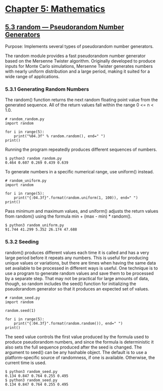 # [Chapter 5: Mathematics](https://pymotw.com/3/numeric.html)

## [5.3 random — Pseudorandom Number Generators](https://pymotw.com/3/random/index.html)

Purpose:	Implements several types of pseudorandom number generators.

The random module provides a fast pseudorandom number generator based on the Mersenne Twister algorithm. Originally developed to produce inputs for Monte Carlo simulations, Mersenne Twister generates numbers with nearly uniform distribution and a large period, making it suited for a wide range of applications.

### 5.3.1 Generating Random Numbers

The random() function returns the next random floating point value from the generated sequence. All of the return values fall within the range 0 \<= n \< 1.0.

```
# random_random.py
import random

for i in range(5):
    print("%04.3f" % random.random(), end=" ")
print()
```

Running the program repeatedly produces different sequences of numbers.

```
$ python3 random_random.py
0.464 0.607 0.269 0.439 0.639 
```

To generate numbers in a specific numerical range, use uniform() instead.

```
# random_uniform.py
import random

for i in range(5):
    print("{:04.3f}".format(random.uniform(1, 100)), end=" ")
print()
```

Pass minimum and maximum values, and uniform() adjusts the return values from random() using the formula min + (max - min) * random().

```
$ python3 random_uniform.py
91.744 41.299 5.352 26.174 47.688
```

### 5.3.2 Seeding

random() produces different values each time it is called and has a very large period before it repeats any numbers. This is useful for producing unique values or variations, but there are times when having the same data set available to be processed in different ways is useful. One technique is to use a program to generate random values and save them to be processed by a separate step. That may not be practical for large amounts of data, though, so random includes the seed() function for initializing the pseudorandom generator so that it produces an expected set of values.

```
# random_seed.py
import random

random.seed(1)

for i in range(5):
    print("{:04.3f}".format(random.random()), end=" ")
print()
```

The seed value controls the first value produced by the formula used to produce pseudorandom numbers, and since the formula is deterministic it also sets the full sequence produced after the seed is changed. The argument to seed() can be any hashable object. The default is to use a platform-specific source of randomness, if one is available. Otherwise, the current time is used.

```
$ python3 random_seed.py
0.134 0.847 0.764 0.255 0.495 
$ python3 random_seed.py
0.134 0.847 0.764 0.255 0.495
```
